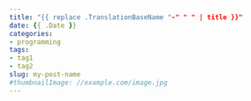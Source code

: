 ```yaml
---
title: "{{ replace .TranslationBaseName "-" " " | title }}"
date: {{ .Date }}
categories:
- programming
tags:
- tag1
- tag2
slug: my-post-name
#thumbnailImage: //example.com/image.jpg
---
```


<!--more-->